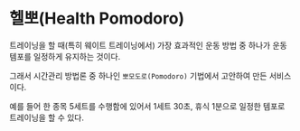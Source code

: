 # 헬뽀(Health Pomodoro)

트레이닝을 할 때(특히 웨이트 트레이닝에서) 가장 효과적인 운동 방법 중 하나가 운동 템포를 일정하게 유지하는 것이다.

그래서 시간관리 방법론 중 하나인 `뽀모도로(Pomodoro)` 기법에서 고안하여 만든 서비스이다.

예를 들어 한 종목 5세트를 수행함에 있어서 1세트 30초, 휴식 1분으로 일정한 템포로 트레이닝을 할 수 있다.
